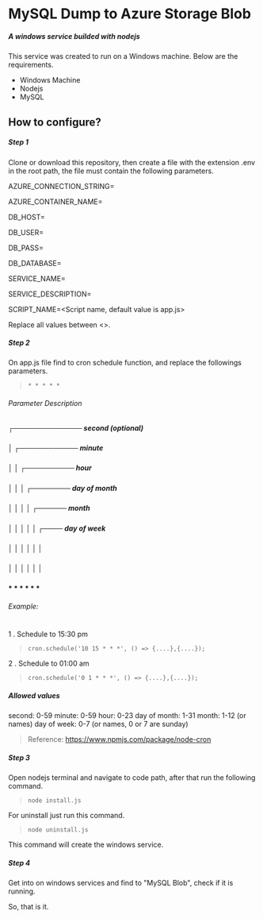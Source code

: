  # MySQL Dump to Azure Storage Blob
##### A windows service builded with nodejs

This service was created to run on a Windows machine. Below are the requirements.

- Windows Machine
- Nodejs 
- MySQL

## How to configure?


##### Step 1
Clone or download this repository, then create a file with the extension .env in the root path, the file must contain the following parameters.

AZURE_CONNECTION_STRING=<Connection string from your blob storage>
 
AZURE_CONTAINER_NAME=<Name of your azure container>

DB_HOST=<Host from MySQL>
 
DB_USER=<User from MySQL>
 
DB_PASS=<Password from MySQL>
 
DB_DATABASE=<Database from MySQL>
 
SERVICE_NAME=<Windows Service Name>
 
SERVICE_DESCRIPTION=<Description of your service>
 
SCRIPT_NAME=<Script name, default value is app.js>

Replace all values between <>.

##### Step 2
On app.js file find to cron schedule function, and replace the followings parameters.

> `* * * * *`

###### Parameter Description
 ##### ┌────────────── second (optional)
 ##### │ ┌──────────── minute
 ##### │ │ ┌────────── hour
 ##### │ │ │ ┌──────── day of month
 ##### │ │ │ │ ┌────── month
 ##### │ │ │ │ │ ┌──── day of week
 ##### │ │ │ │ │ │
 ##### │ │ │ │ │ │
 #### * * * * * *
 
###### Example:
#
1 . Schedule to 15:30 pm
> `
cron.schedule('10 15 * * *', () => {....},{....});
`

2 . Schedule to 01:00 am
> `
cron.schedule('0 1 * * *', () => {....},{....});
`

##### Allowed values
second:	0-59
minute:	0-59
hour:	0-23
day of month:	1-31
month:	1-12 (or names)
day of week:	0-7 (or names, 0 or 7 are sunday)

> Reference: https://www.npmjs.com/package/node-cron

##### Step 3
Open nodejs terminal and navigate to code path, after that run the following command.

> `node install.js`

For uninstall just run this command.

> `node uninstall.js`

This command will create the windows service.

##### Step 4
Get into on windows services and find to "MySQL Blob", check if it is running.

So, that is it.



